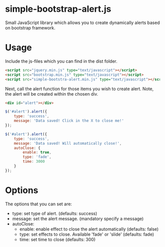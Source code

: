 # simple-bootstrap-alert.js

Small JavaScript library which allows you to create dynamically alerts based on bootstrap framework.

# Usage

Include the js-files which you can find in the dist folder.

```html
<script src="jquery.min.js" type="text/javascript"></script>
<script src="bootstrap.min.js" type="text/javascript"></script>
<script src="simple-bootstra-alert.min.js" type="text/javascript"></script>
```

Next, call the alert function for those items you wish to create alert. Note, the alert will be created within the chosen div.

```html
<div id="alert"></div>
```

```javascript
$('#alert').alert({
    type: 'success',
    message: 'Data saved! Click in the X to close me!'
});

$('#alert').alert({
    type: 'success',
    message: 'Data saved! Will automatically close!',
    autoClose: {
        enable: true,
        type: 'fade',
        time: 3000
    }
});
```

# Options 

The options that you can set are:

- type: set type of alert. (defaults: success)
- message: set the alert message. (mandatory specify a message)
- autoClose: 
  - enable: enable effect to close the alert automatically (defaults: false)
  - type: set effects to close. Available 'fade' or 'slide' (defaults: fade)
  - time: set time to close (defaults: 300)
